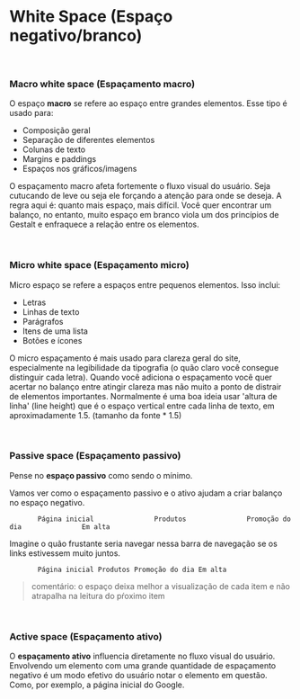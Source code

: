 # White Space (Espaço negativo/branco)
<br>

### Macro white space (Espaçamento macro)

O espaço **macro** se refere ao espaço entre grandes elementos. Esse tipo é usado para:

- Composição geral
- Separação de diferentes elementos
- Colunas de texto
- Margins e paddings
- Espaços nos gráficos/imagens

O espaçamento macro afeta fortemente o fluxo visual do usuário. Seja cutucando de leve ou seja ele forçando a atenção para onde se deseja. A regra aqui é: quanto mais espaço, mais difícil. Você quer encontrar um balanço, no entanto, muito espaço em branco viola um dos princípios de Gestalt e enfraquece a relação entre os elementos.

<br>

### Micro white space (Espaçamento micro)

Micro espaço se refere a espaços entre pequenos elementos. Isso inclui:

- Letras
- Linhas de texto
- Parágrafos
- Itens de uma lista
- Botões e ícones

O micro espaçamento é mais usado para clareza geral do site, especialmente na legibilidade da tipografia (o quão claro você consegue distinguir cada letra). Quando você adiciona o espaçamento você quer acertar no balanço entre atingir clareza mas não muito a ponto de distrair de elementos importantes. Normalmente é uma boa ideia usar 'altura de linha' (line height) que é o espaço vertical entre cada linha de texto, em aproximadamente 1.5. (tamanho da fonte * 1.5)

<br>

### Passive space (Espaçamento passivo)

Pense no **espaço passivo** como sendo o mínimo.

Vamos ver como o espaçamento passivo e o ativo ajudam a criar balanço no espaço negativo. 

```
       Página inicial               Produtos               Promoção do dia               Em alta              
```

Imagine o quão frustante seria navegar nessa barra de navegação se os links estivessem muito juntos.

```
       Página inicial Produtos Promoção do dia Em alta              
```

> comentário: o espaço deixa melhor a visualização de cada item e não atrapalha na leitura do pŕoximo item

<br>

### Active space (Espaçamento ativo)

O **espaçamento ativo** influencia diretamente no fluxo visual do usuário. Envolvendo um elemento com uma grande quantidade de espaçamento negativo é um modo efetivo do usuário notar o elemento em questão. Como, por exemplo, a página inicial do Google.
